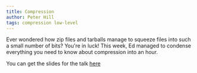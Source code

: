 ```yaml
---
title: Compression
author: Peter Hill
tags: compression low-level
---
```


Ever wondered how zip files and tarballs manage to squeeze files into
such a small number of bits? You're in luck! This week, Ed managed to
condense everything you need to know about compression into an hour.

You can get the slides for the talk [here][slides]

[slides]: /slides/2018-07-06_compression.pdf
